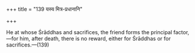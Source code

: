+++
title = "139 यस्य मित्र-प्रधानानि"

+++

He at whose Śrāddhas and sacrifices, the friend forms the principal factor,—for him, after death, there is no reward, either for Śrāddhas or for sacrifices.—(139)